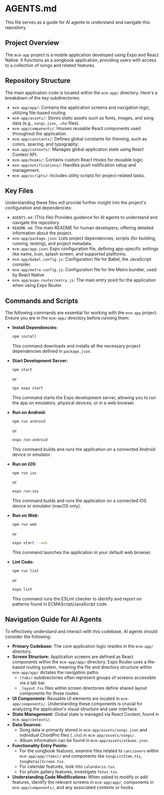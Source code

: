 # AGENTS.md

This file serves as a guide for AI agents to understand and navigate this repository.

## Project Overview

The `mcm-app` project is a mobile application developed using Expo and React Native. It functions as a songbook application, providing users with access to a collection of songs and related features.

## Repository Structure

The main application code is located within the `mcm-app/` directory. Here's a breakdown of the key subdirectories:

*   `mcm-app/app/`: Contains the application screens and navigation logic, utilizing file-based routing.
*   `mcm-app/assets/`: Stores static assets such as fonts, images, and song data (e.g., `songs.json`, `.cho` files).
*   `mcm-app/components/`: Houses reusable React components used throughout the application.
*   `mcm-app/constants/`: Defines global constants for theming, such as colors, spacing, and typography.
*   `mcm-app/contexts/`: Manages global application state using React Context API.
*   `mcm-app/hooks/`: Contains custom React Hooks for reusable logic.
*   `mcm-app/notifications/`: Handles push notification setup and management.
*   `mcm-app/scripts/`: Includes utility scripts for project-related tasks.

## Key Files

Understanding these files will provide further insight into the project's configuration and dependencies:

*   `AGENTS.md`: (This file) Provides guidance for AI agents to understand and navigate the repository.
*   `README.md`: The main README for human developers, offering detailed information about the project.
*   `mcm-app/package.json`: Lists project dependencies, scripts (for building, running, testing), and project metadata.
*   `mcm-app/app.json`: Expo configuration file, defining app-specific settings like name, icon, splash screen, and supported platforms.
*   `mcm-app/babel.config.js`: Configuration file for Babel, the JavaScript compiler.
*   `mcm-app/metro.config.js`: Configuration file for the Metro bundler, used by React Native.
*   `mcm-app/expo-router/entry.js`: The main entry point for the application when using Expo Router.

## Commands and Scripts

The following commands are essential for working with the `mcm-app` project. Ensure you are in the `mcm-app/` directory before running them:

*   **Install Dependencies:**
    ```bash
    npm install
    ```
    This command downloads and installs all the necessary project dependencies defined in `package.json`.

*   **Start Development Server:**
    ```bash
    npm start
    ```
    or
    ```bash
    npx expo start
    ```
    This command starts the Expo development server, allowing you to run the app on emulators, physical devices, or in a web browser.

*   **Run on Android:**
    ```bash
    npm run android
    ```
    or
    ```bash
    expo run:android
    ```
    This command builds and runs the application on a connected Android device or emulator.

*   **Run on iOS:**
    ```bash
    npm run ios
    ```
    or
    ```bash
    expo run:ios
    ```
    This command builds and runs the application on a connected iOS device or simulator (macOS only).

*   **Run on Web:**
    ```bash
    npm run web
    ```
    or
    ```bash
    expo start --web
    ```
    This command launches the application in your default web browser.

*   **Lint Code:**
    ```bash
    npm run lint
    ```
    or
    ```bash
    expo lint
    ```
    This command runs the ESLint checker to identify and report on patterns found in ECMAScript/JavaScript code.

## Navigation Guide for AI Agents

To effectively understand and interact with this codebase, AI agents should consider the following:

*   **Primary Codebase:** The core application logic resides in the `mcm-app/` directory.
*   **Screen Structure:** Application screens are defined as React components within the `mcm-app/app/` directory. Expo Router uses a file-based routing system, meaning the file and directory structure within `mcm-app/app/` dictates the navigation paths.
    *   `(tabs)` subdirectories often represent groups of screens accessible via a tab bar.
    *   `_layout.tsx` files within screen directories define shared layout components for those routes.
*   **UI Components:** Reusable UI elements are located in `mcm-app/components/`. Understanding these components is crucial for analyzing the application's visual structure and user interface.
*   **State Management:** Global state is managed via React Context, found in `mcm-app/contexts/`.
*   **Data Sources:**
    *   Song data is primarily stored in `mcm-app/assets/songs.json` and individual ChordPro files (`.cho`) in `mcm-app/assets/songs/`.
    *   Album information can be found in `mcm-app/assets/albums.json`.
*   **Functionality Entry Points:**
    *   For the songbook features, examine files related to `cancionero` within `mcm-app/app/(tabs)/` and components like `SongListItem.tsx`, `SongDetailScreen.tsx`.
    *   For calendar features, look into `calendario.tsx`.
    *   For photo gallery features, investigate `fotos.tsx`.
*   **Understanding Code Modifications:** When asked to modify or add features, identify the relevant screens in `mcm-app/app/`, components in `mcm-app/components/`, and any associated contexts or hooks.
